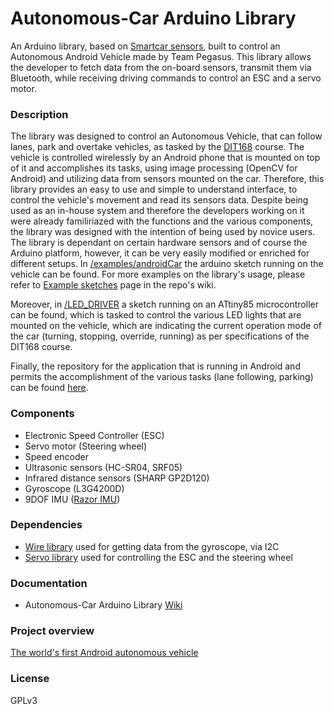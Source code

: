 # Autonomous-Car Arduino Library
An Arduino library, based on [Smartcar sensors], built to control an Autonomous Android Vehicle made by Team Pegasus. This library allows the developer to fetch data from the on-board sensors, transmit them via Bluetooth, while receiving driving commands to control an ESC and a servo motor.

### Description
The library was designed to control an Autonomous Vehicle, that can follow lanes, park and overtake vehicles, as tasked by the [DIT168] course. The vehicle is controlled wirelessly by an Android phone that is mounted on top of it and accomplishes its tasks, using image processing (OpenCV for Android) and utilizing data from sensors mounted on the car.
Therefore, this library provides an easy to use and simple to understand interface, to control the vehicle's movement and read its sensors data. Despite being used as an in-house system and therefore the developers working on it were already familiriazed with the functions and the various components, the library was designed with the intention of being used by novice users.
The library is dependant on certain hardware sensors and of course the Arduino platform, however, it can be very easily modified or enriched for different setups. In [/examples/androidCar] the arduino sketch running on the vehicle can be found. For more examples on the library's usage, please refer to [Example sketches](https://github.com/platisd/AndroidCar/wiki/Example-sketches) page in the repo's wiki.

Moreover, in [/LED_DRIVER] a sketch running on an ATtiny85 microcontroller can be found, which is tasked to control the various LED lights that are mounted on the vehicle, which are indicating the current operation mode of the car (turning, stopping, override, running) as per specifications of the DIT168 course.

Finally, the repository for the application that is running in Android and permits the accomplishment of the various tasks (lane following, parking) can be found [here](https://github.com/Petroula/Android-Car-duino).

### Components
- Electronic Speed Controller (ESC)
- Servo motor (Steering wheel)
- Speed encoder
- Ultrasonic sensors (HC-SR04, SRF05)
- Infrared distance sensors (SHARP GP2D120)
- Gyroscope (L3G4200D)
- 9DOF IMU ([Razor IMU])

### Dependencies
- [Wire library](http://arduino.cc/en/reference/Wire) used for getting data from the gyroscope, via I2C
- [Servo library](http://www.arduino.cc/en/Reference/Servo) used for controlling the ESC and the steering wheel

### Documentation
- Autonomous-Car Arduino Library [Wiki](https://github.com/platisd/AndroidCar/wiki)

[/examples/androidCar]:examples/androidCar
[/LED_DRIVER]:LED_DRIVER
[Razor IMU]:https://www.sparkfun.com/products/10736
[Smartcar sensors]:https://github.com/platisd/smartcar_sensors
[DIT168]:http://gul.gu.se/public/courseId/66254/coursePath/46831/ecp/lang-en/publicPage.do

### Project overview
[The world's first Android autonomous vehicle](https://platis.solutions/blog/2015/06/29/worlds-first-android-autonomous-vehicle/)

### License
GPLv3

